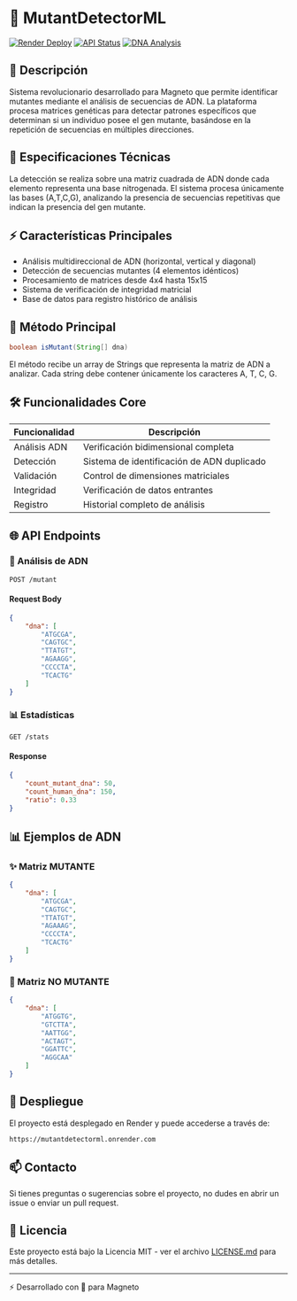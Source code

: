 # 🧬 MutantDetectorML

[![Render Deploy](https://img.shields.io/badge/Render-Deploy-green)](https://mutantdetectorml.onrender.com)
[![API Status](https://img.shields.io/badge/API-Active-brightgreen)](https://mutantdetectorml.onrender.com/stats)
[![DNA Analysis](https://img.shields.io/badge/DNA-Analysis-blue)](https://mutantdetectorml.onrender.com/mutant)

## 🎯 Descripción

Sistema revolucionario desarrollado para Magneto que permite identificar mutantes mediante el análisis de secuencias de ADN. La plataforma procesa matrices genéticas para detectar patrones específicos que determinan si un individuo posee el gen mutante, basándose en la repetición de secuencias en múltiples direcciones.

## 🔬 Especificaciones Técnicas

La detección se realiza sobre una matriz cuadrada de ADN donde cada elemento representa una base nitrogenada. El sistema procesa únicamente las bases (A,T,C,G), analizando la presencia de secuencias repetitivas que indican la presencia del gen mutante.

## ⚡ Características Principales

- Análisis multidireccional de ADN (horizontal, vertical y diagonal)
- Detección de secuencias mutantes (4 elementos idénticos)
- Procesamiento de matrices desde 4x4 hasta 15x15
- Sistema de verificación de integridad matricial
- Base de datos para registro histórico de análisis

## 📝 Método Principal

```java
boolean isMutant(String[] dna)
```

El método recibe un array de Strings que representa la matriz de ADN a analizar. Cada string debe contener únicamente los caracteres A, T, C, G.

## 🛠️ Funcionalidades Core

| Funcionalidad | Descripción |
|---------------|-------------|
| Análisis ADN | Verificación bidimensional completa |
| Detección | Sistema de identificación de ADN duplicado |
| Validación | Control de dimensiones matriciales |
| Integridad | Verificación de datos entrantes |
| Registro | Historial completo de análisis |

## 🌐 API Endpoints

### 🧪 Análisis de ADN

```http
POST /mutant
```

#### Request Body

```json
{
    "dna": [
        "ATGCGA",
        "CAGTGC",
        "TTATGT",
        "AGAAGG",
        "CCCCTA",
        "TCACTG"
    ]
}
```

### 📊 Estadísticas

```http
GET /stats
```

#### Response

```json
{
    "count_mutant_dna": 50,
    "count_human_dna": 150,
    "ratio": 0.33
}
```

## 📊 Ejemplos de ADN

### ✨ Matriz MUTANTE

```json
{
    "dna": [
        "ATGCGA",
        "CAGTGC",
        "TTATGT",
        "AGAAAG",
        "CCCCTA",
        "TCACTG"
    ]
}
```

### 👤 Matriz NO MUTANTE

```json
{
    "dna": [
        "ATGGTG",
        "GTCTTA",
        "AATTGG",
        "ACTAGT",
        "GGATTC",
        "AGGCAA"
    ]
}
```

## 🚀 Despliegue

El proyecto está desplegado en Render y puede accederse a través de:

```
https://mutantdetectorml.onrender.com
```

## 📫 Contacto

Si tienes preguntas o sugerencias sobre el proyecto, no dudes en abrir un issue o enviar un pull request.

## 📝 Licencia

Este proyecto está bajo la Licencia MIT - ver el archivo [LICENSE.md](LICENSE.md) para más detalles.

---
⚡️ Desarrollado con 💙 para Magneto
